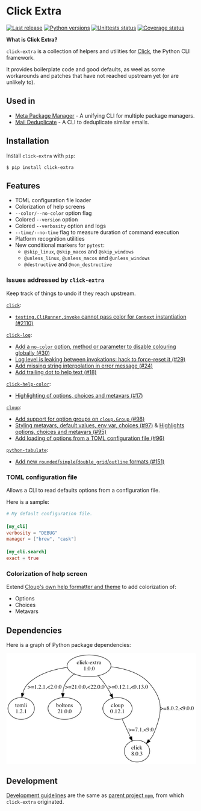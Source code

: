# Click Extra

[![Last release](https://img.shields.io/pypi/v/click-extra.svg)](https://pypi.python.org/pypi/click-extra)
[![Python versions](https://img.shields.io/pypi/pyversions/click-extra.svg)](https://pypi.python.org/pypi/click-extra)
[![Unittests status](https://github.com/kdeldycke/click-extra/actions/workflows/tests.yaml/badge.svg?branch=main)](https://github.com/kdeldycke/click-extra/actions/workflows/tests.yaml?query=branch%3Amain)
[![Coverage status](https://codecov.io/gh/kdeldycke/click-extra/branch/main/graph/badge.svg)](https://codecov.io/gh/kdeldycke/click-extra/branch/main)

**What is Click Extra?**

`click-extra` is a collection of helpers and utilities for
[Click](https://click.palletsprojects.com), the Python CLI framework.

It provides boilerplate code and good defaults, as weel as some workarounds
and patches that have not reached upstream yet (or are unlikely to).

## Used in

- [Meta Package Manager](https://github.com/kdeldycke/meta-package-manager#readme) - A unifying CLI for multiple package managers.
- [Mail Deduplicate](https://github.com/kdeldycke/mail-deduplicate#readme) - A CLI to deduplicate similar emails.

## Installation

Install `click-extra` with `pip`:

```shell-session
$ pip install click-extra
```

## Features

- TOML configuration file loader
- Colorization of help screens
- ``--color/--no-color`` option flag
- Colored ``--version`` option
- Colored ``--verbosity`` option and logs
- ``--time/--no-time`` flag to measure duration of command execution
- Platform recognition utilities
- New conditional markers for `pytest`:
    - `@skip_linux`, `@skip_macos` and `@skip_windows`
    - `@unless_linux`, `@unless_macos` and `@unless_windows`
    - `@destructive` and `@non_destructive`

### Issues addressed by `click-extra`

Keep track of things to undo if they reach upstream.

[`click`](https://github.com/pallets/click):
  - [`testing.CliRunner.invoke` cannot pass color for `Context` instantiation (#2110)](https://github.com/pallets/click/issues/2110)

[`click-log`](https://github.com/click-contrib/click-log):
  - [Add a `no-color` option, method or parameter to disable colouring globally (#30)](https://github.com/click-contrib/click-log/issues/30)
  - [Log level is leaking between invokations: hack to force-reset it (#29)](https://github.com/click-contrib/click-log/issues/29)
  - [Add missing string interpolation in error message (#24)](https://github.com/click-contrib/click-log/pull/24)
  - [Add trailing dot to help text (#18)](https://github.com/click-contrib/click-log/pull/18)

[`click-help-color`](https://github.com/click-contrib/click-help-colors):
  - [Highlighting of options, choices and metavars (#17)](https://github.com/click-contrib/click-help-colors/issues/17)

[`cloup`](https://github.com/janluke/cloup):
  - [Add support for option groups on `cloup.Group` (#98)](https://github.com/janluke/cloup/issues/98)
  - [Styling metavars, default values, env var, choices (#97)](https://github.com/janluke/cloup/issues/97) & [Highlights options, choices and metavars (#95)](https://github.com/janluke/cloup/issues/95)
  - [Add loading of options from a TOML configuration file (#96)](https://github.com/janluke/cloup/issues/96)

[`python-tabulate`](https://github.com/astanin/python-tabulate):
  - [Add new `rounded`/`simple`/`double_grid`/`outline` formats (#151)](https://github.com/astanin/python-tabulate/pull/151)

### TOML configuration file

Allows a CLI to read defaults options from a configuration file.

Here is a sample:

``` toml
# My default configuration file.

[my_cli]
verbosity = "DEBUG"
manager = ["brew", "cask"]

[my_cli.search]
exact = true
```

### Colorization of help screen

Extend [Cloup's own help formatter and theme](https://cloup.readthedocs.io/en/stable/pages/formatting.html#help-formatting-and-themes) to add colorization of:
- Options
- Choices
- Metavars

## Dependencies

Here is a graph of Python package dependencies:

![click-extra dependency graph](https://github.com/kdeldycke/click-extra/raw/main/dependencies.png)

## Development

[Development guidelines](https://kdeldycke.github.io/meta-package-manager/development.html)
are the same as
[parent project `mpm`](https://github.com/kdeldycke/meta-package-manager), from
which `click-extra` originated.
